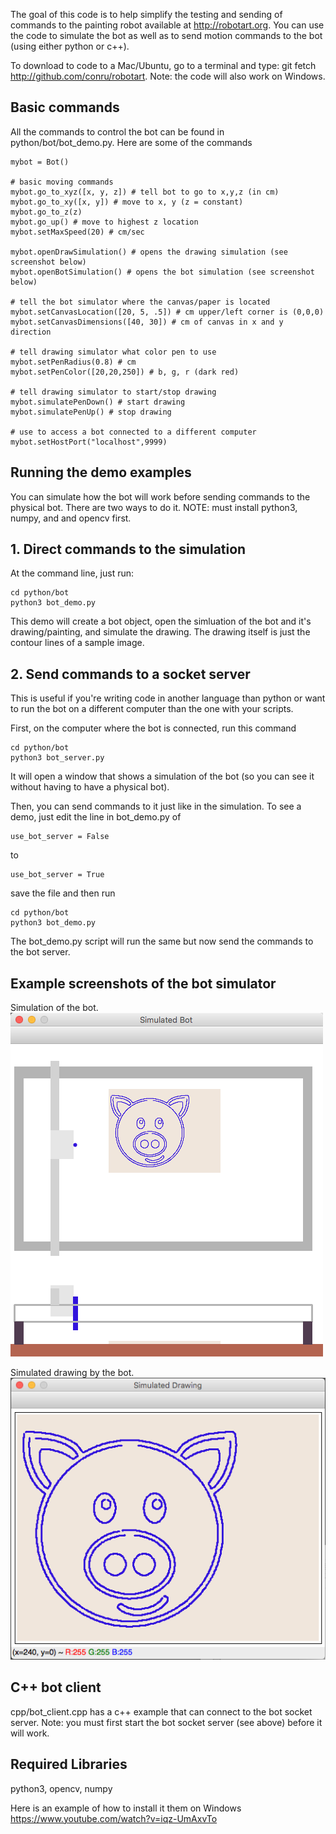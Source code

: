 The goal of this code is to help simplify the testing and sending of commands to the painting robot available at http://robotart.org.  You can use the code to simulate the bot as well as to send motion commands to the bot (using either python or c++).

To download to code to a Mac/Ubuntu, go to a terminal and type: git fetch http://github.com/conru/robotart.  Note: the code will also work on Windows.

## Basic commands ##

All the commands to control the bot can be found in python/bot/bot_demo.py.  Here are some of the commands

```
mybot = Bot()

# basic moving commands
mybot.go_to_xyz([x, y, z]) # tell bot to go to x,y,z (in cm)
mybot.go_to_xy([x, y]) # move to x, y (z = constant)
mybot.go_to_z(z)
mybot.go_up() # move to highest z location
mybot.setMaxSpeed(20) # cm/sec

mybot.openDrawSimulation() # opens the drawing simulation (see screenshot below)
mybot.openBotSimulation() # opens the bot simulation (see screenshot below)

# tell the bot simulator where the canvas/paper is located
mybot.setCanvasLocation([20, 5, .5]) # cm upper/left corner is (0,0,0)
mybot.setCanvasDimensions([40, 30]) # cm of canvas in x and y direction

# tell drawing simulator what color pen to use
mybot.setPenRadius(0.8) # cm
mybot.setPenColor([20,20,250]) # b, g, r (dark red)

# tell drawing simulator to start/stop drawing
mybot.simulatePenDown() # start drawing
mybot.simulatePenUp() # stop drawing

# use to access a bot connected to a different computer
mybot.setHostPort("localhost",9999) 

```


## Running the demo examples ##

You can simulate how the bot will work before sending commands to the physical bot.  There are two ways to do it.  NOTE: must install python3, numpy, and and opencv first.

## 1. Direct commands to the simulation ##

At the command line, just run:

```
cd python/bot
python3 bot_demo.py
```

This demo will create a bot object, open the simluation of the bot and it's drawing/painting, and simulate the drawing.  The drawing itself is just the contour lines of a sample image.

## 2. Send commands to a socket server ##

This is useful if you're writing code in another language than python or want to run the bot on a different computer than the one with your scripts.  

First, on the computer where the bot is connected, run this command

```
cd python/bot
python3 bot_server.py
```

It will open a window that shows a simulation of the bot (so you can see it without having to have a physical bot).

Then, you can send commands to it just like in the simulation.  To see a demo, just edit the line in bot_demo.py of

```
use_bot_server = False
```

to 

```
use_bot_server = True
```

save the file and then run

```
cd python/bot
python3 bot_demo.py
```

The bot_demo.py script will run the same but now send the commands to the bot server.

## Example screenshots of the bot simulator ##

Simulation of the bot.<br>
![images/bot_sim.png](images/bot_sim.png)

Simulated drawing by the bot.<br>
![images/bot_draw.png](images/bot_draw.png)

## C++ bot client ##

cpp/bot_client.cpp has a c++ example that can connect to the bot socket server.  Note: you must first start the bot socket server (see above) before it will work.

## Required Libraries ##

python3, opencv, numpy

Here is an example of how to install it them on Windows
https://www.youtube.com/watch?v=iqz-UmAxvTo


